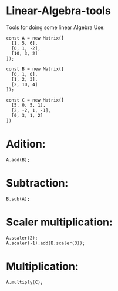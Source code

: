 # Linear-Algebra-tools
Tools for doing some linear Algebra
Use:

    const A = new Matrix([
      [1, 5, 6],
      [0, 1, -2],
      [10, 3, 2]
    ]);

    const B = new Matrix([
      [0, 1, 0],
      [1, 2, 3],
      [2, 10, 4]
    ]);

    const C = new Matrix([
      [5, 0, 5, 1],
      [2, -2, 1, -1],
      [0, 3, 1, 2]
    ])
    
  # Adition:

    A.add(B);
    
  # Subtraction:

    B.sub(A);
    
  # Scaler multiplication:

    A.scaler(2);
    A.scaler(-1).add(B.scaler(3));
    
  # Multiplication:

    A.multiply(C);    
